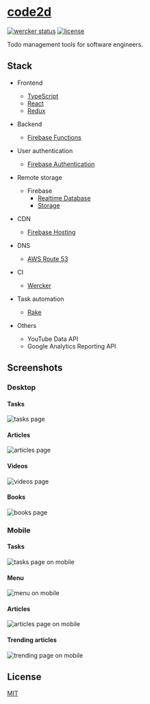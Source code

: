 # [code2d](http://code2d.net)

[![wercker status](https://app.wercker.com/status/aa4ef4ba73e65111e51e0d90049cdf88/s/master "wercker status")](https://app.wercker.com/project/byKey/aa4ef4ba73e65111e51e0d90049cdf88)
[![license](https://img.shields.io/github/license/raviqqe/code2d.svg)](LICENSE)

Todo management tools for software engineers.

## Stack

- Frontend
  - [TypeScript](https://www.typescriptlang.org/)
  - [React](https://reactjs.org/)
  - [Redux](https://github.com/reactjs/redux)

- Backend
  - [Firebase Functions](https://firebase.google.com/docs/functions/)

- User authentication
  - [Firebase Authentication](https://firebase.google.com/docs/auth/)

- Remote storage
  - Firebase
    - [Realtime Database](https://firebase.google.com/docs/database/)
    - [Storage](https://firebase.google.com/docs/storage/)

- CDN
  - [Firebase Hosting](https://firebase.google.com/docs/hosting/)

- DNS
  - [AWS Route 53](https://aws.amazon.com/route53/)

- CI
  - [Wercker](http://www.wercker.com/)

- Task automation
  - [Rake](https://github.com/ruby/rake)

- Others
  - YouTube Data API
  - Google Analytics Reporting API

## Screenshots

### Desktop

#### Tasks

![tasks page](images/screenshots/original/tasks.png)

#### Articles

![articles page](images/screenshots/original/articles.png)

#### Videos

![videos page](images/screenshots/original/videos.png)

#### Books

![books page](images/screenshots/original/books.png)

### Mobile

#### Tasks

![tasks page on mobile](images/screenshots/original/mobile_tasks.png)

#### Menu

![menu on mobile](images/screenshots/original/mobile_menu.png)

#### Articles

![articles page on mobile](images/screenshots/original/mobile_articles.png)

#### Trending articles

![trending page on mobile](images/screenshots/original/mobile_trending.png)

## License

[MIT](LICENSE)
